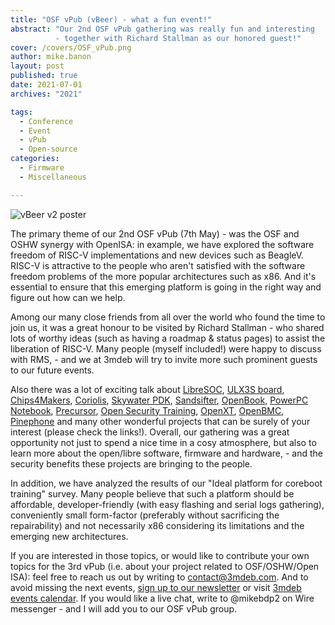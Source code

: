 ```yaml
---
title: "OSF vPub (vBeer) - what a fun event!"
abstract: "Our 2nd OSF vPub gathering was really fun and interesting
          - together with Richard Stallman as our honored guest!"
cover: /covers/OSF_vPub.png
author: mike.banon
layout: post
published: true
date: 2021-07-01
archives: "2021"

tags:
  - Conference
  - Event
  - vPub
  - Open-source
categories:
  - Firmware
  - Miscellaneous

---
```


![vBeer v2 poster](/img/vbeer_v2_poster.png)

The primary theme of our 2nd OSF vPub (7th May) - was the OSF and OSHW synergy
with OpenISA: in example, we have explored the software freedom of RISC-V
implementations and new devices such as BeagleV. RISC-V is attractive to the
people who aren't satisfied with the software freedom problems of the more
popular architectures such as x86. And it's essential to ensure that this
emerging platform is going in the right way and figure out how can we help.

Among our many close friends from all over the world who found the time to join
us, it was a great honour to be visited by Richard Stallman - who shared lots of
worthy ideas (such as having a roadmap & status pages) to assist the liberation
of RISC-V. Many people (myself included!) were happy to discuss with RMS, - and
we at 3mdeb will try to invite more such prominent guests to our future events.

Also there was a lot of exciting talk about [LibreSOC][1], [ULX3S board][2],
[Chips4Makers][3], [Coriolis][4], [Skywater PDK][5], [Sandsifter][6],
[OpenBook][7], [PowerPC Notebook][8], [Precursor][9],
[Open Security Training][10], [OpenXT][11], [OpenBMC][12], [Pinephone][13] and
many other wonderful projects that can be surely of your interest (please check
the links!). Overall, our gathering was a great opportunity not just to spend a
nice time in a cosy atmosphere, but also to learn more about the open/libre
software, firmware and hardware, - and the security benefits these projects are
bringing to the people.

In addition, we have analyzed the results of our "Ideal platform for coreboot
training" survey. Many people believe that such a platform should be affordable,
developer-friendly (with easy flashing and serial logs gathering), conveniently
small form-factor (preferably without sacrificing the repairability) and not
necessarily x86 considering its limitations and the emerging new architectures.

If you are interested in those topics, or would like to contribute your own
topics for the 3rd vPub (i.e. about your project related to OSF/OSHW/Open ISA):
feel free to reach us out by writing to <contact@3mdeb.com>. And to avoid
missing the next events, [sign up to our newsletter][14] or visit
[3mdeb events calendar][15]. If you would like a live chat, write to @mikebdp2
on Wire messenger - and I will add you to our OSF vPub group.

[1]: https://libre-soc.org/
[2]: https://www.crowdsupply.com/radiona/ulx3s
[3]: https://web.archive.org/web/20231115112759/https://chips4makers.io/
[4]: http://coriolis.lip6.fr/
[5]: https://github.com/google/skywater-pdk
[6]: https://github.com/Battelle/sandsifter
[7]: https://web.archive.org/web/20120119102501/https://openbook.net/
[8]: https://www.powerpc-notebook.org/
[9]: https://www.crowdsupply.com/sutajio-kosagi/precursor
[10]: https://www.opensecuritytraining.info/
[11]: https://openxt.org/
[12]: https://github.com/openbmc/openbmc
[13]: https://pine64.com/product/pinephone-beta-edition-linux-smartphone/
[14]: https://3mdeb.com/subscribe/3mdeb_newsletter.html
[15]: https://3mdeb.com/events/
